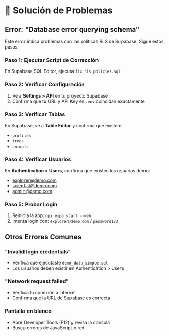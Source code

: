 # 🔧 Solución de Problemas

## Error: "Database error querying schema"

Este error indica problemas con las políticas RLS de Supabase. Sigue estos pasos:

### Paso 1: Ejecutar Script de Corrección
En Supabase SQL Editor, ejecuta `fix_rls_policies.sql`

### Paso 2: Verificar Configuración
1. Ve a **Settings > API** en tu proyecto Supabase
2. Confirma que tu URL y API Key en `.env` coincidan exactamente

### Paso 3: Verificar Tablas
En Supabase, ve a **Table Editor** y confirma que existen:
- `profiles`
- `trees` 
- `animals`

### Paso 4: Verificar Usuarios
En **Authentication > Users**, confirma que existen los usuarios demo:
- explorer@demo.com
- scientist@demo.com
- admin@demo.com

### Paso 5: Probar Login
1. Reinicia la app: `npx expo start --web`
2. Intenta login con: `explorer@demo.com` / `password123`

## Otros Errores Comunes

### "Invalid login credentials"
- Verifica que ejecutaste `demo_data_simple.sql`
- Los usuarios deben existir en Authentication > Users

### "Network request failed"
- Verifica tu conexión a internet
- Confirma que la URL de Supabase es correcta

### Pantalla en blanco
- Abre Developer Tools (F12) y revisa la consola
- Busca errores de JavaScript o red
